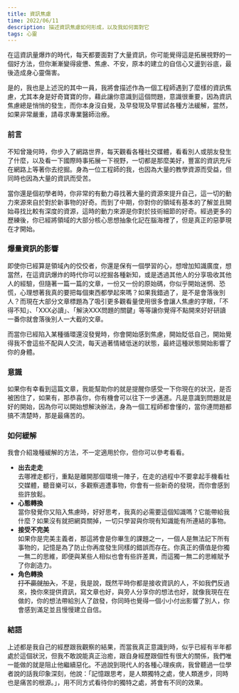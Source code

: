```yaml
---
title: 資訊焦慮
time: 2022/06/11
description: 描述資訊焦慮如何形成，以及我如何面對它
tags: 心靈
---
```


在這資訊量爆炸的時代，每天都要面對了大量資訊，你可能覺得這是拓展視野的一個好方法，但你漸漸變得疲憊、焦慮、不安，原本的建立的自信心又盪到谷底，最後造成身心靈傷害。

是的，我也是上述況的其中一員，我將會描述作為一個工程師遇到了麼樣的資訊焦慮，尤其本身是好奇寶寶的你，藉此讓你意識到這個問題，意識很重要，因為資訊焦慮總是悄悄的發生，而你本身沒自覺，及早發現及早嘗試各種方法緩解，當然，如果非常嚴重，請尋求專業醫師治療。

### 前言
不知曾幾何時，你步入了網路世界，每天觀看各種社交媒體，看看別人或朋友發生了什麼，以及看一下國際時事拓展一下視野，一切都是那麼美好，豐富的資訊充斥在網路上等著你去挖掘。身為一位工程師的我，也因為大量的教學資源而受益，但同時也因為大量的資訊而受苦。

當你還是個初學者時，你非常的有動力尋找著大量的資源來提升自己，這一切的動力來源來自於對於新事物的好奇。而到了中期，你對你的領域有基本的了解並且開始尋找比較有深度的資源，這時的動力來源是你對於技術細節的好奇。經過更多的歷練後，你已經將領域的大部分核心思想抽象化記在腦海裡了，但是真正的惡夢現在才開始。


### 爆量資訊的影響
即使你已經算是領域內的佼佼者，你還是保有一個學習的心，想增加知識廣度，想當然，在這資訊爆炸的時代你可以挖掘各種新知，或是透過其他人的分享吸收其他人的經驗，但隨著一篇一篇的文章，一份又一份的原始碼，你似乎開始迷惘、恐慌，心理想著我真的要把每個東西都學起來嗎？如果我錯過了，是不是會落後別人？而現在大部分文章標題為了吸引更多觀看量使用很多會讓人焦慮的字眼，「不得不知」、「XXX必讀」、「解決XXX問題的關鍵」等等讓你覺得不點開來好好研讀一番你就會落後別人一大截的文章。

而當你已經陷入某種循環還沒發覺時，你會開始感到焦慮，開始貶低自己，開始覺得我不會這些不配與人交流，每天過著情緒低迷的狀態，最終這種狀態開始影響了你的身體。

### 意識
如果你有幸看到這篇文章，我能幫助你的就是提醒你感受一下你現在的狀況，是否被困住了，如果有，那恭喜你，你有機會可以往下一步邁進。凡是意識到問題就是好的開始，因為你可以開始想解決辦法，身為一個工程師都會懂的，當你連問題都搞不清楚時，那是最痛苦的。

### 如何緩解
我會介紹幾種緩解的方法，不一定適用於你，但你可以參考看看。
- **出去走走**  
去哪裡走都行，重點是離開那個環境一陣子，在走的過程中不要拿起手機看社交媒體，聽音樂可以，多觀察週遭事物，你會有一些新奇的發現，而你會感到些許放鬆。 
- **心態轉換**  
當你發覺你又陷入焦慮時，好好思考，我真的必需要這個知識嗎？它能帶給我什麼？如果沒有就把網頁關掉，一切只學習與你現有知識能有所連結的事物。
- **接受不完美**  
如果你是完美主義者，那這將會是你畢生的課題之一，一個人是無法記下所有事物的，記憶是為了防止你再度發生同樣的錯誤而存在。你真正的價值是你獨一無二的思維，即便與某些人相似也會有些許差異，而這獨一無二的思維賦予了你創造力。
- **角色轉換**  
~~打不贏就加入~~，不是，我是說，既然平時你都是接收資訊的人，不如我們反過來，換你來提供資訊，寫文章也好，與旁人分享你的想法也好，就像我現在在做的，你的想法帶給別人了啟發，你同時也覺得一個小小付出影響了別人，你會感到滿足並且慢慢建立自信。

### 結語
上述都是我自己的經歷跟我觀察的結果，而當我真正意識到時，似乎已經有半年都處於這個狀況，但我不敢說能真正治癒，跟自身經歷跟個性有很大的關係，我們唯一能做的就是阻止他繼續惡化。不過說到現代人的各種心理疾病，我曾聽過一位學者說的話我印象深刻，他說：「記憶跟思考，是人類獨特之處，使人類進步，同時也是痛苦的根源。」，用不同方式看待你的獨特之處，將會有不同的效果。